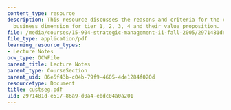 ```yaml
---
content_type: resource
description: This resource discusses the reasons and criteria for the customer segmentation,
  business dimension for tier 1, 2, 3, 4 and their value proposition.
file: /media/courses/15-904-strategic-management-ii-fall-2005/2971481de51786a9d0a4ebdc04a0a201_custseg.pdf
file_type: application/pdf
learning_resource_types:
- Lecture Notes
ocw_type: OCWFile
parent_title: Lecture Notes
parent_type: CourseSection
parent_uid: 86e5f43b-c04b-79f9-4605-4de1284f020d
resourcetype: Document
title: custseg.pdf
uid: 2971481d-e517-86a9-d0a4-ebdc04a0a201
---
```

